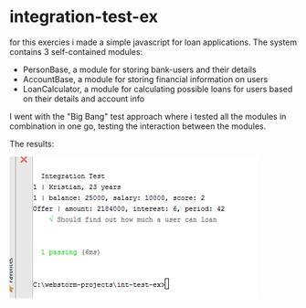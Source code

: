 # integration-test-ex

for this exercies i made a simple javascript for loan applications. The system contains 3 self-contained modules:
- PersonBase, a module for storing bank-users and their details
- AccountBase, a module for storing financial information on users
- LoanCalculator, a module for calculating possible loans for users based on their details and account info


I went with the "Big Bang" test approach where i tested all the modules in combination in one go, testing the interaction between the modules.

The results:

![test results](https://github.com/kristian94/integration-test-ex/blob/master/results/int%20test%20res.PNG)

